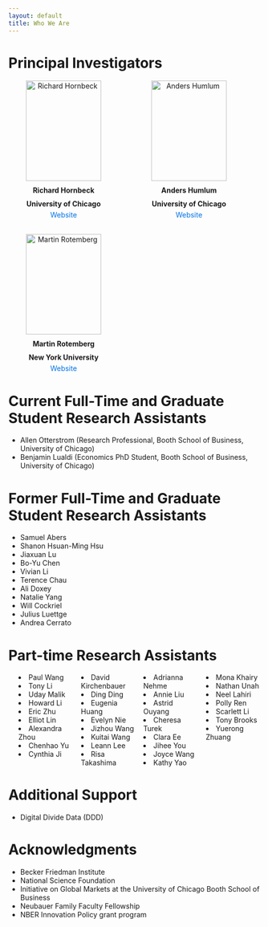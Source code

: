 ```yaml
---
layout: default
title: Who We Are
---
```


<style>
  /* Force all headers to be left aligned */
  h1, h2, h3, h4, h5, h6 {
    text-align: left !important;
  }

  /* Container for the PI cards */
  .pi-container {
    display: flex;
    flex-wrap: wrap;
    gap: 30px;
    justify-content: flex-start;
  }

  /* Each PI card */
  .pi-card {
    flex: 1 1 200px;
    max-width: 220px;
    text-align: center;
  }

  /* Portraits */
  .pi-card img {
    width: 150px;
    height: 200px;
    object-fit: cover;
    display: block;
    margin: 0 auto;
    border: none;
  }

  /* Names */
  .pi-card p {
    margin: 10px 0 5px 0;
    font-weight: bold;
    text-align: center;
  }

  /* Links */
  .pi-card a {
    display: inline-block;
    text-align: center;
    text-decoration: none;
    color: #0073e6;
  }

  .pi-card a:hover {
    text-decoration: underline;
  }

  /* Multi-column lists */
  .multi-col {
    columns: 2;          /* number of columns */
    -webkit-columns: 2;  /* Chrome/Safari */
    -moz-columns: 2;     /* Firefox */
  }
  .multi-col {
    columns: 2;          
    -webkit-columns: 2;  
    -moz-columns: 2;     
  }

  /* More columns for RA section */
  .multi-col-4 {
    columns: 4;          
    -webkit-columns: 4;  
    -moz-columns: 4;     
    list-style-position: inside; /* keep bullets aligned */
    padding-left: 20px;  /* spacing for bullets */
  }
</style>



# Principal Investigators
<div class="pi-container">
  <div class="pi-card">
    <img src="/CMF_data/assets/images/richard_hornbeck_portrait.jpg" alt="Richard Hornbeck">
    <p>Richard Hornbeck</p>
    <p>University of Chicago</p>
    <a href="https://voices.uchicago.edu/richardhornbeck/" target="_blank">Website</a>
  </div>

  <div class="pi-card">
    <img src="/CMF_data/assets/images/anders_humlum_portrait.webp" alt="Anders Humlum">
    <p>Anders Humlum</p>
    <p>University of Chicago</p>
    <a href="https://www.andershumlum.com/" target="_blank">Website</a>
  </div>

  <div class="pi-card">
    <img src="/CMF_data/assets/images/martin_rotemberg_portrait.jpeg" alt="Martin Rotemberg">
    <p>Martin Rotemberg</p>
    <p>New York University</p>
    <a href="https://sites.google.com/view/mrotemberg/" target="_blank">Website</a>
  </div>
</div>

# Current Full-Time and Graduate Student Research Assistants
- Allen Otterstrom (Research Professional, Booth School of Business, University of Chicago)
- Benjamin Lualdi (Economics PhD Student, Booth School of Business, University of Chicago)

# Former Full-Time and Graduate Student Research Assistants
- Samuel Abers
- Shanon Hsuan-Ming Hsu
- Jiaxuan Lu  
- Bo-Yu Chen  
- Vivian Li  
- Terence Chau  
- Ali Doxey  
- Natalie Yang  
- Will Cockriel  
- Julius Luettge  
- Andrea Cerrato  

# Part-time Research Assistants
<ul class="multi-col-4">
  <li>Paul Wang</li>
  <li>Tony Li</li>
  <li>Uday Malik</li>
  <li>Howard Li</li>
  <li>Eric Zhu</li>
  <li>Elliot Lin</li>
  <li>Alexandra Zhou</li>
  <li>Chenhao Yu</li>
  <li>Cynthia Ji</li>
  <li>David Kirchenbauer</li>
  <li>Ding Ding</li>
  <li>Eugenia Huang</li>
  <li>Evelyn Nie</li>
  <li>Jizhou Wang</li>
  <li>Kuitai Wang</li>
  <li>Leann Lee</li>
  <li>Risa Takashima</li>
  <li>Adrianna Nehme</li>
  <li>Annie Liu</li>
  <li>Astrid Ouyang</li>
  <li>Cheresa Turek</li>
  <li>Clara Ee</li>
  <li>Jihee You</li>
  <li>Joyce Wang</li>
  <li>Kathy Yao</li>
  <li>Mona Khairy</li>
  <li>Nathan Unah</li>
  <li>Neel Lahiri</li>
  <li>Polly Ren</li>
  <li>Scarlett Li</li>
  <li>Tony Brooks</li>
  <li>Yuerong Zhuang</li>
</ul>

# Additional Support
- Digital Divide Data (DDD)

# Acknowledgments
- Becker Friedman Institute
- National Science Foundation
- Initiative on Global Markets at the University of Chicago Booth School of Business
- Neubauer Family Faculty Fellowship
- NBER Innovation Policy grant program
